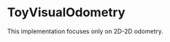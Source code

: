 # ToyVisualOdometry
This implementation focuses only on 2D-2D odometry.

<!--
## TODO
- [ ] 2D feature tracking 
- [ ] 3D-2D feature registration
- [ ] Bundle Adjustment
-->
